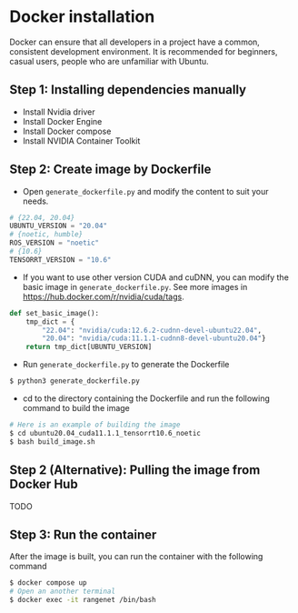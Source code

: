 # Docker installation

Docker can ensure that all developers in a project have a common, consistent development environment. It is recommended for beginners, casual users, people who are unfamiliar with Ubuntu.

## Step 1: Installing dependencies manually

- Install Nvidia driver
- Install Docker Engine
- Install Docker compose
- Install NVIDIA Container Toolkit

## Step 2: Create image by Dockerfile

- Open `generate_dockerfile.py` and modify the content to suit your needs.

```python
# {22.04, 20.04}
UBUNTU_VERSION = "20.04"
# {noetic, humble}
ROS_VERSION = "noetic"
# {10.6}
TENSORRT_VERSION = "10.6"
```

- If you want to use other version CUDA and cuDNN, you can modify the basic image in `generate_dockerfile.py`. See more images in https://hub.docker.com/r/nvidia/cuda/tags.

```python
def set_basic_image():
    tmp_dict = {
        "22.04": "nvidia/cuda:12.6.2-cudnn-devel-ubuntu22.04",
        "20.04": "nvidia/cuda:11.1.1-cudnn8-devel-ubuntu20.04"}
    return tmp_dict[UBUNTU_VERSION]
```

- Run `generate_dockerfile.py` to generate the Dockerfile

```bash
$ python3 generate_dockerfile.py
```

- cd to the directory containing the Dockerfile and run the following command to build the image

```bash
# Here is an example of building the image
$ cd ubuntu20.04_cuda11.1.1_tensorrt10.6_noetic
$ bash build_image.sh
```

## Step 2 (Alternative): Pulling the image from Docker Hub

TODO

## Step 3: Run the container

After the image is built, you can run the container with the following command

```bash
$ docker compose up
# Open an another terminal
$ docker exec -it rangenet /bin/bash
```